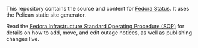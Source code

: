 This repository contains the source and content for [Fedora Status](https://status.fedoraproject.org). It uses the Pelican static site generator.

Read the [Fedora Infrastructure Standard Operating Procedure (SOP)](https://docs.fedoraproject.org/en-US/infra/sysadmin_guide/status-fedora/) for details on how to add, move, and edit outage notices, as well as publishing changes live.



